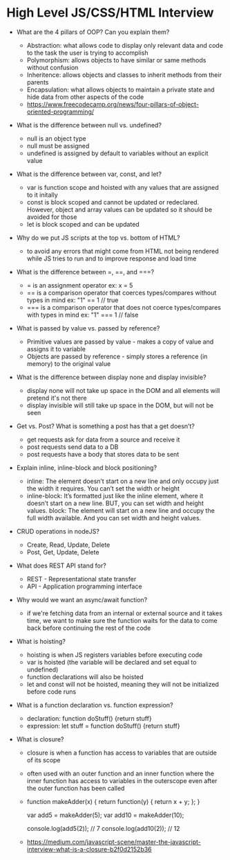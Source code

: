 # High Level JS/CSS/HTML Interview
- What are the 4 pillars of OOP? Can you explain them?
  - Abstraction: what allows code to display only relevant data and code to the task the user is trying to accomplish
  - Polymorphism: allows objects to have similar or same methods without confusion
  - Inheritence: allows objects and classes to inherit methods from their parents
  - Encapsulation: what allows objects to maintain a private state and hide data from other aspects of the code
  - https://www.freecodecamp.org/news/four-pillars-of-object-oriented-programming/

- What is the difference between null vs. undefined?
  - null is an object type
  - null must be assigned
  - undefined is assigned by default to variables without an explicit value

- What is the difference between var, const, and let?
  - var is function scope and hoisted with any values that are assigned to it initally
  - const is block scoped and cannot be updated or redeclared. However, object and array values can be updated so it should be avoided for those
  - let is block scoped and can be updated 

- Why do we put JS scripts at the top vs. bottom of HTML?
  - to avoid any errors that might come from HTML not being rendered while JS tries to run and to improve response and load time 

- What is the difference between =, ==, and ===?
  - = is an assignment operator ex: x = 5
  - == is a comparison operator that coerces types/compares without types in mind ex: "1" == 1 // true
  - === is a comparison operator that does not coerce types/compares with types in mind ex: "1" === 1 // false

- What is passed by value vs. passed by reference?
  - Primitive values are passed by value - makes a copy of value and assigns it to variable
  - Objects are passed by reference - simply stores a reference (in memory) to the original value

- What is the difference between display none and display invisible?
  - display none will not take up space in the DOM and all elements will pretend it's not there
  - display invisible will still take up space in the DOM, but will not be seen

- Get vs. Post? What is something a post has that a get doesn’t?
  - get requests ask for data from a source and receive it
  - post requests send data to a DB 
  - post requests have a body that stores data to be sent

- Explain inline, inline-block and block positioning?
  - inline: The element doesn’t start on a new line and only occupy just the width it requires. You can’t set the width or height
  - inline-block: It’s formatted just like the inline element, where it doesn’t start on a new line. BUT, you can set width and height values.
  block: The element will start on a new line and occupy the full width available. And you can set width and height values.

- CRUD operations in nodeJS?
  - Create, Read, Update, Delete
  - Post, Get, Update, Delete

- What does REST API stand for?
  - REST - Representational state transfer
  - API - Application programming interface

- Why would we want an async/await function?
  - if we're fetching data from an internal or external source and it takes time, we want to make sure the function waits for the data to come back before continuing the rest of the code
- What is hoisting?
  - hoisting is when JS registers variables before executing code 
  - var is hoisted (the variable will be declared and set equal to undefined)
  - function declarations will also be hoisted
  - let and const will not be hoisted, meaning they will not be initialized before code runs

- What is a function declaration vs. function expression?
  - declaration: function doStuff() {return stuff}
  - expression: let stuff = function doStuff() {return stuff}

- What is closure?
  - closure is when a function has access to variables that are outside of its scope
  - often used with an outer function and an inner function where the inner function has access to variables in the outerscope even after the outer function has been called
  - function makeAdder(x) {
      return function(y) {
        return x + y;
      };
    }

    var add5 = makeAdder(5);
    var add10 = makeAdder(10);

    console.log(add5(2));  // 7
    console.log(add10(2)); // 12
  - https://medium.com/javascript-scene/master-the-javascript-interview-what-is-a-closure-b2f0d2152b36